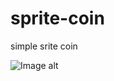 # sprite-coin
simple srite coin

![Image alt](https://github.com/{rashidov}/{sprite-coin}/raw/{mater}/coin.png)

